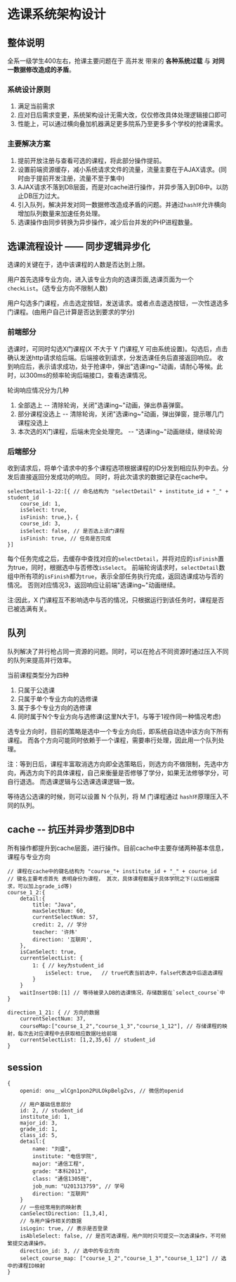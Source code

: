 # 选课系统架构设计
## 整体说明
全系一级学生400左右，抢课主要问题在于 高并发 带来的 **各种系统过载** 与 **对同一数据修改造成的矛盾**。
### 系统设计原则
1. 满足当前需求
2. 应对日后需求变更，系统架构设计无需大改，仅仅修改具体处理逻辑接口即可
3. 性能上，可以通过横向叠加机器满足更多院系乃至更多多个学校的抢课需求。
### 主要解决方案
1. 提前开放注册与查看可选的课程，将此部分操作提前。
2. 设置前端资源缓存，减小系统请求文件的流量，流量主要在于AJAX请求。(同时由于提前开发注册，流量不至于集中)
3. AJAX请求不落到DB层面，而是对cache进行操作，并异步落入到DB中。以防止DB压力过大。
4. 引入队列，解决并发对同一数据修改造成矛盾的问题。并通过`hash环`允许横向增加队列数量来加速任务处理。
5. 选课操作由同步转换为异步操作，减少后台并发的PHP进程数量。

## 选课流程设计 —— 同步逻辑异步化

选课的关键在于，选中该课程的人数是否达到上限。

用户首先选择专业方向，进入该专业方向的选课页面,选课页面为一个 `checkList`。(选专业方向不限制人数)

用户勾选多门课程，点击选定按钮，发送请求。或者点击退选按钮，一次性退选多门课程。(由用户自己计算是否达到要求的学分)

### 前端部分
选课时，可同时勾选X门课程(X 不大于 Y 门课程,Y 可由系统设置)。勾选后，点击确认发送http请求给后端。后端接收到请求，分发选课任务后直接返回响应。
收到响应后，表示请求成功，处于抢课中，弹出"选课ing~"动画，请耐心等候。此时，以300ms的频率轮询后端接口，查看选课情况。

轮询响应情况分为几种
1. 全部选上 -- 清除轮询，关闭"选课ing~"动画，弹出恭喜弹窗。
2. 部分课程没选上 -- 清除轮询，关闭"选课ing~"动画，弹出弹窗，提示哪几门课程没选上
3. 本次选的X门课程，后端未完全处理完。 -- "选课ing~"动画继续，继续轮询

### 后端部分
收到请求后，将单个请求中的多个课程选项根据课程的ID分发到相应队列中去。分发后直接返回分发成功的响应。
同时，将此次请求的数据记录在cache中。
```
selectDetail-1-22:[{ // 命名结构为 "selectDetail" + institute_id + "_" + student_id  
    course_id: 1, 
    isSelect: true,
    isFinish: true,}，{
    course_id: 3,
    isSelect: false, // 是否选上该门课程
    isFinish: true, // 任务是否完成
}]
```
每个任务完成之后，去缓存中查找对应的`selectDetail`，并将对应的`isFinish`置为true，同时，根据选中与否修改`isSelect`。
前端轮询请求时，`selectDetail`数组中所有项的`isFinish`都为`true`，表示全部任务执行完成，返回选课成功与否的情况。
否则对应情况3，返回响应让前端"选课ing~"动画继续。

注:因此，X 门课程互不影响选中与否的情况，只根据运行到该任务时，课程是否已被选满有关。

## 队列
队列解决了并行枪占同一资源的问题。同时，可以在抢占不同资源时通过压入不同的队列来提高并行效率。

当前课程类型分为四种
1. 只属于公选课
2. 只属于单个专业方向的选修课
3. 属于多个专业方向的选修课
4. 同时属于N个专业方向与选修课(这里N大于1，与等于1视作同一种情况考虑)

选专业方向时，目前的策略是选中一个专业方向后，即系统自动选中该方向下所有课程。
而各个方向可能同时依赖于一个课程，需要串行处理，因此用一个队列处理。

注：等到日后，课程丰富取消选方向即全选策略后，则选方向不做限制，先选中方向，再选方向下的具体课程，自己来衡量是否修够了学分，如果无法修够学分，可自行退选。
而选课逻辑与公选课选课逻辑一致。

等待选公选课的时候，则可以设置 N 个队列，将 M 门课程通过 `hash环`原理压入不同的队列。

## cache -- 抗压并异步落到DB中
所有操作都提升到cache层面，进行操作。目前cache中主要存储两种基本信息，课程与专业方向

```
// 课程在cache中的键名结构为 "course_"+ institute_id + "_" + course_id  
// 键名主要考虑首先 表明身份为课程， 其次，具体课程都属于具体学院之下(以后根据需求，可以加上grade_id等)
course_1_2:{
    detail:{
        title: "Java",
        maxSelectNum: 60,
        currentSelectNum: 57,
        credit: 2, // 学分
        teacher: '许炜'
        direction: '互联网',        
    },
    isCanSelect: true, 
    currentSelectList: {
        1: { // key为student_id
            isSelect: true,   // true代表当前选中，false代表选中后退选课程            
        } 
    }
    waitInsertDB:[1] // 等待被录入DB的选课情况，存储数据在`select_course`中
}

direction_1_21: { // 方向的数据
    currentSelectNum: 37,
    courseMap:["course_1_2","course_1_3","course_1_12"], // 存储课程的映射，每次去对应课程中去获取相应数据吐给前端
    currentSelectList: [1,2,35,6] // student_id
}

```

## session
```
{
    openid: onu__wlCgn1pon2PULOkpBelgZvs, // 微信的openid

    // 用户基础信息部分
    id: 2, // student_id
    institute_id: 1,
    major_id: 3,
    grade_id: 1,
    class_id: 5,
    detail:{
        name: "刘盛",
        institute: "电信学院",
        major: "通信工程",
        grade: "本科2013",
        class: "通信1305班",
        job_num: "U201313759", // 学号
        direction: "互联网"
    }
    // 一些经常用到的映射表
    canSelectDirection: [1,3,4],
    // 与用户操作相关的数据
    isLogin: true, // 表示是否登录
    isAbleSelect: false, // 是否可选课程，用户同时只可提交一次选课操作，不可频繁提交选课操作。
    direction_id: 3, // 选中的专业方向
    select_course_map: ["course_1_2","course_1_3","course_1_12"] // 选中的课程ID映射
}

```